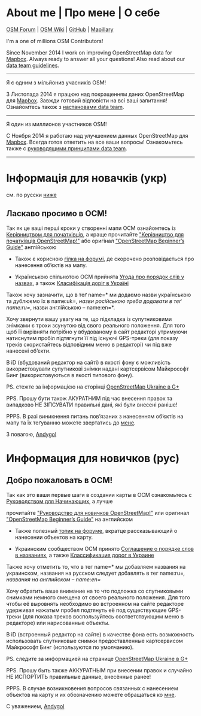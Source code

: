 # About me | Про мене | О себе

[OSM Forum](https://forum.openstreetmap.org/profile.php?id=4038) | [OSM Wiki](https://wiki.openstreetmap.org/wiki/User:Andygol) | [GitHub](https://github.com/Andygol) | [Mapillary](https://www.mapillary.com/app/user/andygol)

I'm a one of millions OSM Contributors! 

Since November 2014  I work on improving OpenStreetMap data for [Mapbox](http://wiki.openstreetmap.org/wiki/Mapbox#Mapbox_Data_Team). Always ready to answer all your questions! Also read about our [data team guidelines](http://wiki.openstreetmap.org/wiki/Mapbox#Mapbox_Data_Team).

---
Я є одним з мільйонив учасників OSM!

З Листопада 2014 я працюю над покращенням даних OpenStreetMap для  [Mapbox](http://wiki.openstreetmap.org/wiki/Mapbox#Mapbox_Data_Team). Завжди готовий відповісти на всі ваші запитання! Ознайомтесь також з [настановами data team](http://wiki.openstreetmap.org/wiki/Mapbox#Mapbox_Data_Team).

---
Я один из миллионов участников OSM!

С Ноября 2014 я работаю над улучшением данных OpenStreetMap для [Mapbox](http://wiki.openstreetmap.org/wiki/Mapbox#Mapbox_Data_Team). Всегда готов ответить на все ваши вопросы! Ознакомьтесь также с [руководящими принципами data team](http://wiki.openstreetmap.org/wiki/Mapbox#Mapbox_Data_Team).

---

# Інформація для новачків (укр)
см. по русски [ниже](#rus)

## Ласкаво просимо в ОСМ!

Так як це ваші перші кроки у створенні мапи ОСМ ознайомтесь із [Керівництвом для початківців](http://wiki.openstreetmap.org/wiki/Uk:Beginners_Guide), а краще прочитайте  ["Керівництво для початківців OpenStreetMap!"](http://learnosm.org/uk/beginner/) або оригінал ["OpenStreetMap Beginner’s Guide"](http://learnosm.org/en/beginner/) англійською

* Також є корисною [гілка на форумі](http://forum.openstreetmap.org/viewtopic.php?id=10170), де скорочено розповідається про нанесення об’єктів на  мапу.

* Українською спільнотою ОСМ прийнята [Угода про порядок слів у назвах](http://wiki.openstreetmap.org/wiki/Uk:Вікіпроект_Україна#2._Скорочення_та_порядок_слів), а також  [Класифікація доріг в Україні](http://wiki.openstreetmap.org/wiki/Uk:Вікіпроект_Україна/Класифікація_доріг)

Також хочу зазначити, що в теґ name=* ми додаємо назви українською та дублюємо їх в name:uk=*, назви російською треба додавати в теґ name:ru=*, назви англійською – name:en=*.

Хочу звернути вашу увагу на те, що підкладка із супутниковими знімками є трохи зсунутою від свого реального положення. Для того щоб її вирівняти потрібно у вбудованому в сайт редакторі утримуючи натиснутим пробіл підтягнути її під існуючі GPS-треки (для показу треків скористайтесь відповідним меню в редакторі) чи під вже нанесені об’єкти. 

В iD (вбудований редактор на сайті) в якості фону є можливість використовувати супутникові знімки надані картсервісом Майкрософт Бинг (використовуються в якості типового фону).

PS. стежте за інформацією на сторінці [OpenStreetMap Ukraine в G+](https://plus.google.com/u/0/109098530431025319382)

PPS. Прошу бути також АКУРАТНИМ під час внесення правок та випадково НЕ ЗІПСУВАТИ правильні дані, які були внесені раніше!

PPPS. В разі виникнення питань пов’язаних з нанесенням об’єктів на мапу та їх теґуванню можете звертатись до [мене](http://www.openstreetmap.org/message/new/andygol).

З повагою,
[Andygol](http://wiki.openstreetmap.org/wiki/User:Andygol)

<a name="rus"></a>
# Информация для новичков (рус)

## Добро пожаловать в ОСМ!

Так как это ваши первые шаги в создании карты в ОСМ ознакомьтесь с [Руководством для Начинающих](http://wiki.openstreetmap.org/wiki/Uk:Beginners_Guide), а лучше

прочитайте ["Руководство для новичков OpenStreetMap!"](http://learnosm.org/ru/beginner/) или оригинал ["OpenStreetMap Beginner’s Guide"](http://learnosm.org/en/beginner/) на английском

* Также полезный [топик на форуме](http://forum.openstreetmap.org/viewtopic.php?id=10170), вкратце рассказывающий о нанесении объектов на карту.

* Украинским сообществом ОСМ принято [Соглашение о порядке слов в названиях](http://wiki.openstreetmap.org/wiki/Uk:Вікіпроект_Україна#2._Скорочення_та_порядок_слів), а также [Классификация дорог в Украине](http://wiki.openstreetmap.org/wiki/Uk:Вікіпроект_Україна/Класифікація_доріг)

Также хочу отметить то, что в тег name=* мы добавляем названия на украинском, названия на русском следует добавлять в тег name:ru=*, названия на английском – name:en=*

Хочу обратить ваше внимание на то что подложка со спутниковыми снимками немного смещена от своего реального положения. Для того чтобы её выровнять необходимо во встроенном на сайте редакторе удерживая нажатым пробел подтянуть её под существующие GPS-треки (для показа треков воспользуйтесь соответствующим меню в редакторе) или нарисованные объекты. 

В iD (встроенный редактор на сайте) в качестве фона есть возможность использовать спутниковые снимки предоставленные картсервисом Майкрософт Бинг (используются по умолчанию).

PS. следите за информацией на странице [OpenStreetMap Ukraine в G+](https://plus.google.com/u/0/109098530431025319382)

PPS. Прошу быть также АККУРАТНЫМ при внесении правок и случайно НЕ ИСПОРТИТЬ правильные данные, внесённые ранее!

PPPS. В случае возникновения вопросов связанных с нанесением объектов на карту и их обозначению можете обращаться ко [мне](http://www.openstreetmap.org/message/new/andygol).

С уважением,
[Andygol](http://wiki.openstreetmap.org/wiki/User:Andygol)
